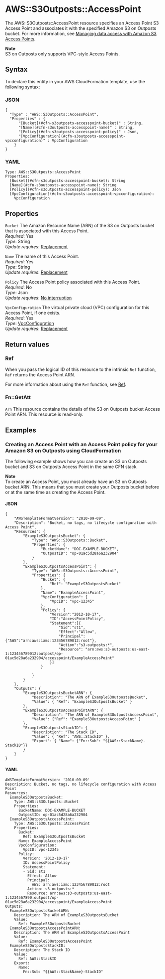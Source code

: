 # AWS::S3Outposts::AccessPoint<a name="aws-resource-s3outposts-accesspoint"></a>

The AWS::S3Outposts::AccessPoint resource specifies an Access Point S3 Access Point and associates it with the specified Amazon S3 on Outposts bucket\. For more information, see [Managing data access with Amazon S3 Access Points](https://docs.aws.amazon.com/AmazonS3/latest/dev/access-points.html)\.



**Note**  
S3 on Outposts only supports VPC\-style Access Points\. 

## Syntax<a name="aws-resource-s3outposts-accesspoint-syntax"></a>

To declare this entity in your AWS CloudFormation template, use the following syntax:

### JSON<a name="aws-resource-s3outposts-accesspoint-syntax.json"></a>

```
{
  "Type" : "AWS::S3Outposts::AccessPoint",
  "Properties" : {
      "[Bucket](#cfn-s3outposts-accesspoint-bucket)" : String,
      "[Name](#cfn-s3outposts-accesspoint-name)" : String,
      "[Policy](#cfn-s3outposts-accesspoint-policy)" : Json,
      "[VpcConfiguration](#cfn-s3outposts-accesspoint-vpcconfiguration)" : VpcConfiguration
    }
}
```

### YAML<a name="aws-resource-s3outposts-accesspoint-syntax.yaml"></a>

```
Type: AWS::S3Outposts::AccessPoint
Properties: 
  [Bucket](#cfn-s3outposts-accesspoint-bucket): String
  [Name](#cfn-s3outposts-accesspoint-name): String
  [Policy](#cfn-s3outposts-accesspoint-policy): Json
  [VpcConfiguration](#cfn-s3outposts-accesspoint-vpcconfiguration): 
    VpcConfiguration
```

## Properties<a name="aws-resource-s3outposts-accesspoint-properties"></a>

`Bucket`  <a name="cfn-s3outposts-accesspoint-bucket"></a>
The Amazon Resource Name \(ARN\) of the S3 on Outposts bucket that is associated with this Access Point\.  
*Required*: Yes  
*Type*: String  
*Update requires*: [Replacement](https://docs.aws.amazon.com/AWSCloudFormation/latest/UserGuide/using-cfn-updating-stacks-update-behaviors.html#update-replacement)

`Name`  <a name="cfn-s3outposts-accesspoint-name"></a>
The name of this Access Point\.  
*Required*: Yes  
*Type*: String  
*Update requires*: [Replacement](https://docs.aws.amazon.com/AWSCloudFormation/latest/UserGuide/using-cfn-updating-stacks-update-behaviors.html#update-replacement)

`Policy`  <a name="cfn-s3outposts-accesspoint-policy"></a>
The Access Point policy associated with this Access Point\.  
*Required*: No  
*Type*: Json  
*Update requires*: [No interruption](https://docs.aws.amazon.com/AWSCloudFormation/latest/UserGuide/using-cfn-updating-stacks-update-behaviors.html#update-no-interrupt)

`VpcConfiguration`  <a name="cfn-s3outposts-accesspoint-vpcconfiguration"></a>
The virtual private cloud \(VPC\) configuration for this Access Point, if one exists\.  
*Required*: Yes  
*Type*: [VpcConfiguration](aws-properties-s3outposts-accesspoint-vpcconfiguration.md)  
*Update requires*: [Replacement](https://docs.aws.amazon.com/AWSCloudFormation/latest/UserGuide/using-cfn-updating-stacks-update-behaviors.html#update-replacement)

## Return values<a name="aws-resource-s3outposts-accesspoint-return-values"></a>

### Ref<a name="aws-resource-s3outposts-accesspoint-return-values-ref"></a>

When you pass the logical ID of this resource to the intrinsic `Ref` function, `Ref` returns the Access Point ARN\.

For more information about using the `Ref` function, see [Ref](https://docs.aws.amazon.com/AWSCloudFormation/latest/UserGuide/intrinsic-function-reference-ref.html)\.

### Fn::GetAtt<a name="aws-resource-s3outposts-accesspoint-return-values-fn--getatt"></a>

#### <a name="aws-resource-s3outposts-accesspoint-return-values-fn--getatt-fn--getatt"></a>

`Arn`  <a name="Arn-fn::getatt"></a>
This resource contains the details of the S3 on Outposts bucket Access Point ARN\. This resource is read\-only\.

## Examples<a name="aws-resource-s3outposts-accesspoint--examples"></a>



### Creating an Access Point with an Access Point policy for your Amazon S3 on Outposts using CloudFormation<a name="aws-resource-s3outposts-accesspoint--examples--Creating_an_Access_Point_with_an_Access_Point_policy_for_your_Amazon_S3_on_Outposts_using_CloudFormation"></a>

The following example shows how you can create an S3 on Outposts bucket and S3 on Outposts Access Point in the same CFN stack\.

**Note**  
To create an Access Point, you must already have an S3 on Outposts bucket ARN\. This means that you must create your Outposts bucket before or at the same time as creating the Access Point\.

#### JSON<a name="aws-resource-s3outposts-accesspoint--examples--Creating_an_Access_Point_with_an_Access_Point_policy_for_your_Amazon_S3_on_Outposts_using_CloudFormation--json"></a>

```
{
    "AWSTemplateFormatVersion": "2010-09-09",
    "Description": "Bucket, no tags, no lifecycle configuration with Access Point",
    "Resources": {
        "ExampleS3OutpostsBucket": {
            "Type": "AWS::S3Outposts::Bucket",
            "Properties": {
                "BucketName": "DOC-EXAMPLE-BUCKET",
                "OutpostID": "op-01ac5d28a6a232904"
            }
        },
        "ExampleS3OutpostsAccessPoint": {
            "Type": "AWS::S3Outposts::AccessPoint",
            "Properties": {
                "Bucket": {
                    "Ref": "ExampleS3OutpostsBucket"
                },
                "Name": "ExampleAccessPoint",
                "VpcConfiguration": {
                    "VpcID": "vpc-12345"
                },
                "Policy": {
                    "Version":"2012-10-17",
                    "ID":"AccessPointPolicy",
                    "Statement":[{
                        "Sid":"st1",
                        "Effect":"Allow",
                        "Principal":{"AWS":"arn:aws:iam::123456789012:root"},
                        "Action":"s3-outposts:*",
                        "Resource": "arn:aws:s3-outposts:us-east-1:123456789012:outpost/op-01ac5d28a6a232904/accesspoint/ExampleAccessPoint"
                    }]
                }
                
            }
        }
    },
    "Outputs": {
        "ExampleS3OutpostsBucketARN": {
            "Description": "The ARN of ExampleS3OutpostsBucket",
            "Value": { "Ref": "ExampleS3OutpostsBucket" }
        },
        "ExampleS3OutpostsAccessPointARN": {
            "Description": "The ARN of ExampleS3OutpostsAccessPoint",
            "Value": {"Ref": "ExampleS3OutpostsAccessPoint" }
        },
        "ExampleS3OutpostsStackID": {
            "Description": "The Stack ID",
            "Value": { "Ref": "AWS::StackID" },
            "Export": { "Name": {"Fn::Sub": "${AWS::StackName}-StackID"}}
        }
    }
}
```

#### YAML<a name="aws-resource-s3outposts-accesspoint--examples--Creating_an_Access_Point_with_an_Access_Point_policy_for_your_Amazon_S3_on_Outposts_using_CloudFormation--yaml"></a>

```
AWSTemplateFormatVersion: '2010-09-09'
Description: Bucket, no tags, no lifecycle configuration with Access Point
Resources:
  ExampleS3OutpostsBucket:
    Type: AWS::S3Outposts::Bucket
    Properties:
      BucketName: DOC-EXAMPLE-BUCKET
      OutpostID: op-01ac5d28a6a232904
  ExampleS3OutpostsAccessPoint:
    Type: AWS::S3Outposts::AccessPoint
    Properties:
      Bucket:
        Ref: ExampleS3OutpostsBucket
      Name: ExampleAccessPoint
      VpcConfiguration:
        VpcID: vpc-12345
      Policy:
        Version: '2012-10-17'
        ID: AccessPointPolicy
        Statement:
        - Sid: st1
          Effect: Allow
          Principal:
            AWS: arn:aws:iam::123456789012:root
          Action: s3-outposts:*
          Resource: arn:aws:s3-outposts:us-east-1:1234567890:outpost/op-01ac5d28a6a232904/accesspoint/ExampleAccessPoint
Outputs:
  ExampleS3OutpostsBucketARN:
    Description: The ARN of ExampleS3OutpostsBucket
    Value:
      Ref: ExampleS3OutpostsBucket
  ExampleS3OutpostsAccessPointARN:
    Description: The ARN of ExampleS3OutpostsAccessPoint
    Value:
      Ref: ExampleS3OutpostsAccessPoint
  ExampleS3OutpostsStackID:
    Description: The Stack ID
    Value:
      Ref: AWS::StackID
    Export:
      Name:
        Fn::Sub: "${AWS::StackName}-StackID"
```